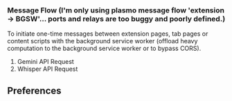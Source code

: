### Message Flow (I'm only using plasmo message flow 'extension -> BGSW'... ports and relays are too buggy and poorly defined.)

To initiate one-time messages between extension pages, tab pages or content scripts with the background service worker (offload heavy computation to the background service worker or to bypass CORS).

1. Gemini API Request
2. Whisper API Request

## Preferences
